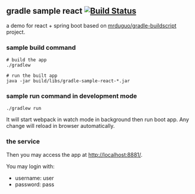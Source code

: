 ## gradle sample react  [![Build Status](https://travis-ci.org/mrduguo/gradle-sample-react.svg?branch=master)](https://travis-ci.org/mrduguo/gradle-sample-react)
a demo for react + spring boot based on [mrduguo/gradle-buildscript](https://github.com/mrduguo/gradle-buildscript) project. 



### sample build command

```
# build the app
./gradlew

# run the built app
java -jar build/libs/gradle-sample-react-*.jar

```

### sample run command in development mode

```
./gradlew run

```

It will start webpack in watch mode in background then run boot app. Any change will reload in browser automatically.


### the service


Then you may access the app at [http://localhost:8881/](http://localhost:8881/). 

You may login with:
* username: user
* password: pass

